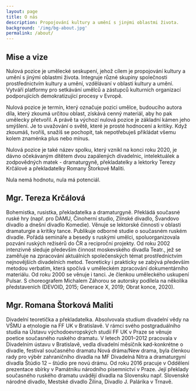 ```yaml
---
layout: page
title: O nás
description: Propojování kultury a umění s jinými oblastmi života.
background: '/img/bg-about.jpg'
permalink: /about/
---
```


Mise a vize
-----------

Nulová pozice je umělecké seskupení, jehož cílem je propojování kultury a umění s jinými oblastmi života. Integruje různé skupiny společnosti prostřednictvím kultury a umění, vzdělávaní v oblasti kultury a umění. Vytváří platformy pro setkávání umělců a zástupců kulturních organizací podporujících demokratizující procesy v Evropě.

Nulová pozice je termín, který označuje pozici umělce, budoucího autora díla, který zkoumá určitou oblast, získává cenný materiál, aby ho pak umělecky přetvořil. A právě ta výchozí nulová pozice je základní kámen jeho smýšlení. Je to uvažování o světě, které je prosté hodnocení a kritiky. Když zkoumáš, tvoříš, snažíš se pochopit, tak nepotřebuješ přikládat všemu kolem znaménka plus nebo mínus.

Nulová pozice je také název spolku, který vznikl na konci roku 2020, je dávno očekávaným dítětem dvou zapálených divadelnic, intelektuálek a zodpovědných matek - dramaturgyně, překladatelky a lektorky Terezy Krčálové a překladatelky Romany Štorkové Maliti.

Nula nemá hodnotu, nula má potenciál.


Mgr. Tereza Krčálová
--------------------

Bohemistka, rusistka, překladatelka a dramaturgyně. Překládá současné ruské hry (např. pro DAMU, Činoherní studio, Zlínské divadlo, Švandovo divadlo a dnešní divadlo Komedie). Věnuje se lektorské činnosti v oblasti dramaturgie a kritiky tance. Publikuje odborné studie o současném ruském divadle. Pořádá semináře a besedy s ruskými umělci, spoluorganizovala pozvání ruských režisérů do ČR a reciproční projekty. Od roku 2002 intenzivně sleduje především činnost moskevského divadla Teatr., jež se zaměřuje na zpracování aktuálních společenských témat prostřednictvím nejnovějších divadelních metod. Teoreticky i prakticky se zabývá především metodou verbatim, která spočívá v uměleckém zpracování dokumentárního materiálu. Od roku 2000 se věnuje i tanci. Je členkou uměleckého uskupení Pulsar. S choreografem Michalem Záhorou se autorsky podílela na několika představeních (DEVOID, 2015; Generace X, 2019; Obrat konce, 2020).


Mgr. Romana Štorková Maliti
---------------------------

Divadelní teoretička a překladatelka. Absolvovala studium divadelní vědy na VŠMU a etnologie na FF UK v Bratislavě. V rámci svého postgraduálního studia na Ústavu východoevropských studií FF UK v Praze se věnuje poetice současného ruského dramatu. V letech 2001–2012 pracovala v Divadelním ústavu v Bratislavě, vedla divadelní měsíčník kød-konkrétne o divadle, festival současného dramatu Nová dráma/New drama, byla členkou rady pro výběr zahraničního divadla na MF Divadelná Nitra a dramaturgyní divadla Štúdio 12 – štúdio pre novú drámu. Od roku 2016 pracuje v Oddělení prezentace sbírky v Památníku národního písemnictví v Praze. Její překlady současného ruského dramatu uvádějí divadla na Slovensku např. Slovenské národné divadlo, Mestské divadlo Žilina, Divadlo J. Palárika v Trnavě.
